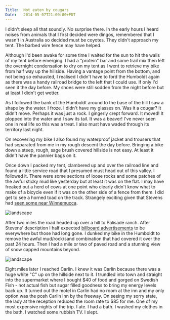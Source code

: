 ```yaml
---
Title:	Not eaten by cougars
Date:	2014-05-07T21:00:00+PDT
---
```


I didn't sleep all that soundly. No surprise there. In the early hours I heard noises from animals that I first decided were dingos, remembered that I wasn't in Australia so decided must be coyotes. They didn't approach my tent. The barbed wire fence may have helped.

Although I'd been awake for some time I waited for the sun to hit the walls of my tent before emerging. I had a "protein" bar and some trail mix then left the overnight condensation to dry on my tent as I went to retrieve my bike from half way up the hillside. Having a vantage point from the bottom, and not being so exhausted, I realised I didn't have to ford the Humboldt again as there was a handy railroad bridge to the left that I could use. If only I'd seen it the day before. My shoes were still sodden from the night before but at least I didn't get wetter.

As I followed the bank of the Humboldt around to the base of the hill I saw a shape by the water. I froze. I didn't have my glasses on. Was it a cougar? It didn't move. Perhaps it was just a rock. I gingerly crept forward. It moved! It plopped into the water and I saw its tail. It was a beaver! I've never seen one in real life so this was a treat. I also must have waded through its territory last night.

On recovering my bike I also found my waterproof jacket and trousers that had separated from me in my rough descent the day before. Bringing a bike down a steep, rough, sage brush covered hillside is not easy. At least it didn't have the pannier bags on it.

Once down I packed my tent, clambered up and over the railroad line and found a little service road that I presumed must head out of this valley. I followed it. There were some sections of loose rocks and some patches of the awful sticky mud like yesterday but at least it was on the flat. I may have freaked out a herd of cows at one point who clearly didn't know what to make of a bicycle even if it was on the other side of a fence from them. I did get to see a horned toad on the track. Strangely exciting given that Stevens had [seen some near Winnemucca](http://www.strudel.org.uk/blog/stevens/000023.shtml).

![landscape](https://farm6.staticflickr.com/5232/14193033821_d7cffaa25f_z.jpg "Horned toad")

After two miles the road headed up over a hill to Palisade ranch. After Stevens' description I half expected [billboard advertisements](http://www.strudel.org.uk/blog/stevens/000028.shtml) to be everywhere but those had long gone. I dunked my bike in the Humboldt to remove the awful mud/rock/sand combination that had covered it over the past 24 hours. Then I had a mile or two of paved road and a stunning view of snow capped mountains beyond. 

![landscape](https://farm8.staticflickr.com/7418/14009683770_e779cb51f8_z.jpg "Palisade")

Eight miles later I reached Carlin. I knew it was Carlin because there was a huge white "C" up on the hillside next to it. I trundled into town and straight into the supermarket where I bought $40 of food and gorged on Swedish Fish - not actual fish but sugar filled goodness to bring my energy levels back up. It turned out the motel in Carlin had no room at the inn and my only option was the posh Carlin Inn by the freeway. On seeing my sorry state, the lady at the reception reduced the room rate to $85 for me. One of my most expensive nights of the trip. I ate. I had a bath. I washed my clothes in the bath. I watched some rubbish TV. I slept.